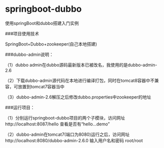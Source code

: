 # springboot-dubbo
使用springBoot和dubbo搭建入门实例

###项目使用技术

SpringBoot+Dubbo+zookeeper(自己本地搭建)

###dubbo-admin说明：

（1）dubbo admin在dubbo源码最新版本已被改名，我使用的是dubbo-admin-2.6

（2）下载dubbo-admin源代码在本地进行编译打包，同时在tomcat8容器中不兼容，可放置到tomcat7容器当中

（3）dubbo-admin-2.6解压之后修改dubbo.properties中zookeeper的地址

###运行项目：

（1）分别运行springboot-dubbo项目的两个子模块，访问网址http://localhost:8087/hello 查看是否有“hello...demo”

（2）dubbo-admin在tomcat7(端口为8080)运行之后，访问网址http://localhost:8080/dubbo-admin-2.6.0 输入用户名和密码 root/root
